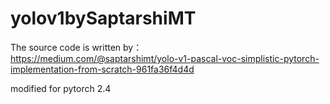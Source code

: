 # yolov1bySaptarshiMT

The source code is written by：  
 https://medium.com/@saptarshimt/yolo-v1-pascal-voc-simplistic-pytorch-implementation-from-scratch-961fa36f4d4d  

modified for pytorch 2.4
